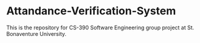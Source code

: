 # Attandance-Verification-System
This is the repository for CS-390 Software Engineering group project at St. Bonaventure University.
